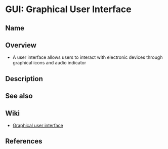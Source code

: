 # GUI: Graphical User Interface

## Name

## Overview
-  A user interface allows users to interact with electronic devices through graphical icons and audio indicator

## Description

## See also

## Wiki
- [Graphical user interface](https://en.wikipedia.org/wiki/Graphical_user_interface)

## References
